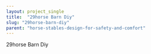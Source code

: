 ```yaml
---
layout: project_single
title:  "29horse Barn Diy"
slug: "29horse-barn-diy"
parent: "horse-stables-design-for-safety-and-comfort"
---
```

29horse Barn Diy